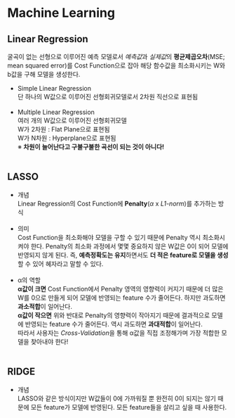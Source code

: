 # Machine Learning
## Linear Regression
 굴곡이 없는 선형으로 이루어진 예측 모델로서 *예측값*과 *실제값*의 **평균제곱오차**(MSE; mean squared error)를 Cost Function으로 잡아 해당 함수값을 최소화시키는 W와 b값을 구해 모델을 생성한다.<br>
 
 
+ Simple Linear Regression<br>
 단 하나의 W값으로 이루어진 선형회귀모델로서 2차원 직선으로 표현됨<br><br>
+ Multiple Linear Regression<br>
 여러 개의 W값으로 이루어진 선형회귀모델<br>
    W가 2차원 : Flat Plane으로 표현됨<br>
    W가 N차원 : Hyperplane으로 표현됨<br>
   ※ **차원이 늘어난다고 구불구불한 곡선이 되는 것이 아니다!**<br><br>
  
## LASSO
 + 개념<br>
 Linear Regression의 Cost Function에 **Penalty**(*α* x *L1-norm*)를 추가하는 방식<br><br>
 + 의미<br>
 Cost Function을 최소화해야 모델을 구할 수 있기 때문에 Penalty 역시 최소화시켜야 한다. Penalty의 최소화 과정에서 몇몇 중요하지 않은 W값은 0이 되어 모델에 반영되지 않게 된다. 즉, **예측정확도는 유지**하면서도 **더 적은 feature로 모델을 생성**할 수 있어 혜자라고 말할 수 있다.<br><br>
 + α의 역할<br>
 **α값이 크면** Cost Function에서 Penalty 영역의 영향력이 커지기 때문에 더 많은 W를 0으로 만들게 되어 모델에 반영되는 feature 수가 줄어든다. 하지만 과도하면 **과소적합**이 일어난다.<br>
 **α값이 작으면** 위와 반대로 Penalty의 영향력이 작아지기 때문에 결과적으로 모델에 반영되는 feature 수가 줄어든다. 역시 과도하면 **과대적합**이 일어난다.<br>
 따라서 사용자는 *Cross-Validation*을 통해 α값을 직접 조정해가며 가장 적합한 모델을 찾아내야 한다!<br><br>
 
 ## RIDGE
  + 개념<br>
  LASSO와 같은 방식이지만 W값들이 0에 가까워질 뿐 완전히 0이 되지는 않기 때문에 모든 feature가 모델에 반영된다. 모든 feature들을 살리고 싶을 때 사용한다.<br><br>
  
